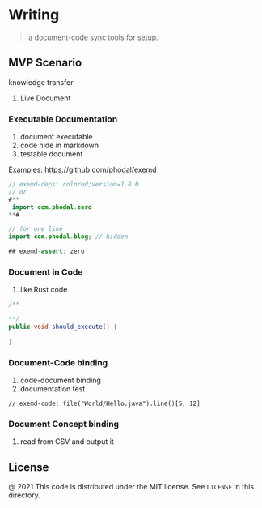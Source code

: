 # Writing 

> a document-code sync tools for setup.

## MVP Scenario

knowledge transfer

1. Live Document

### Executable Documentation

1. document executable
2. code hide in markdown
3. testable document

Examples: https://github.com/phodal/exemd

```java
// exemd-deps: colored;version=1.8.0
// or 
#**
 import com.phodal.zero
**#

// for one line
import com.phodal.blog; // hidden 

## exemd-assert: zero 
```

### Document in Code

1. like Rust code

```java
/**

**/
public void should_execute() {
    
}
```

### Document-Code binding

1. code-document binding
2. documentation test

```
// exemd-code: file("World/Hello.java").line()[5, 12]
```

### Document Concept binding

1. read from CSV and output it

License
---

@ 2021 This code is distributed under the MIT license. See `LICENSE` in this directory.
